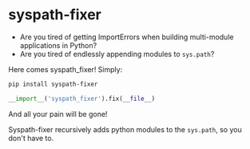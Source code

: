 # syspath-fixer #

- Are you tired of getting ImportErrors when building multi-module applications in Python?  
- Are you tired of endlessly appending modules to `sys.path`?  

Here comes syspath_fixer!
Simply:
```bash
pip install syspath-fixer
```
```python
__import__('syspath_fixer').fix(__file__)
```
And all your pain will be gone!

Syspath-fixer recursively adds python modules to the `sys.path`, so you don't have to.
